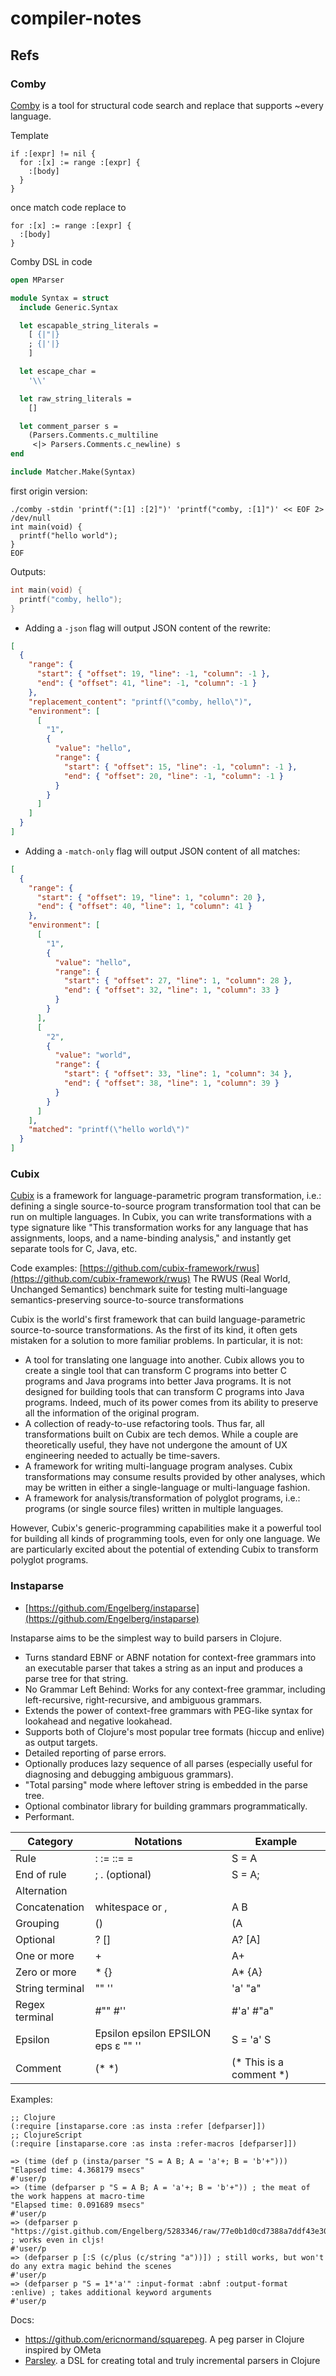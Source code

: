 # compiler-notes

## Refs


### Comby

[Comby](https://github.com/comby-tools/comby) is a tool for structural code search and replace that supports ~every language. 

Template

```
if :[expr] != nil {
  for :[x] := range :[expr] {
    :[body]
  }
}
```

once match code replace to

```
for :[x] := range :[expr] {
  :[body]
}
```

Comby DSL in code

```ocaml
open MParser

module Syntax = struct
  include Generic.Syntax

  let escapable_string_literals =
    [ {|"|}
    ; {|'|}
    ]

  let escape_char =
    '\\'

  let raw_string_literals =
    []

  let comment_parser s =
    (Parsers.Comments.c_multiline
     <|> Parsers.Comments.c_newline) s
end

include Matcher.Make(Syntax)
```

first origin version:


```
./comby -stdin 'printf(":[1] :[2]")' 'printf("comby, :[1]")' << EOF 2> /dev/null
int main(void) {
  printf("hello world");
}
EOF
```

Outputs:

```c
int main(void) {
  printf("comby, hello");
}
```
- Adding a `-json` flag will output JSON content of the rewrite:

```json
[
  {
    "range": {
      "start": { "offset": 19, "line": -1, "column": -1 },
      "end": { "offset": 41, "line": -1, "column": -1 }
    },
    "replacement_content": "printf(\"comby, hello\")",
    "environment": [
      [
        "1",
        {
          "value": "hello",
          "range": {
            "start": { "offset": 15, "line": -1, "column": -1 },
            "end": { "offset": 20, "line": -1, "column": -1 }
          }
        }
      ]
    ]
  }
]
```

- Adding a `-match-only` flag will output JSON content of all matches:

```json
[
  {
    "range": {
      "start": { "offset": 19, "line": 1, "column": 20 },
      "end": { "offset": 40, "line": 1, "column": 41 }
    },
    "environment": [
      [
        "1",
        {
          "value": "hello",
          "range": {
            "start": { "offset": 27, "line": 1, "column": 28 },
            "end": { "offset": 32, "line": 1, "column": 33 }
          }
        }
      ],
      [
        "2",
        {
          "value": "world",
          "range": {
            "start": { "offset": 33, "line": 1, "column": 34 },
            "end": { "offset": 38, "line": 1, "column": 39 }
          }
        }
      ]
    ],
    "matched": "printf(\"hello world\")"
  }
]
```



### Cubix

[Cubix](https://github.com/cubix-framework/cubix) is a framework for language-parametric program transformation, i.e.: defining a single source-to-source program transformation tool that can be run on multiple languages. In Cubix, you can write transformations with a type signature like "This transformation works for any language that has assignments, loops, and a name-binding analysis," and instantly get separate tools for C, Java, etc. 

Code examples: [https://github.com/cubix-framework/rwus](https://github.com/cubix-framework/rwus)  The RWUS (Real World, Unchanged Semantics) benchmark suite for testing multi-language semantics-preserving source-to-source transformations 


Cubix is the world's first framework that can build language-parametric
source-to-source transformations. As the first of its kind, it often
gets mistaken for a solution to more familiar problems. In particular,
it is not:

* A tool for translating one language into another. Cubix allows you
  to create a single tool that can transform C programs into better C
  programs and Java programs into better Java programs. It is not
  designed for building tools that can transform C programs into Java programs. Indeed, much of
  its power comes from its ability to preserve all the information of
  the original program.
* A collection of ready-to-use refactoring tools. Thus far, all
  transformations built on Cubix are tech demos. While a couple are
  theoretically useful, they have not undergone the amount of UX
  engineering needed to actually be time-savers.
 * A framework for writing multi-language program analyses. Cubix transformations may consume results
   provided by other analyses, which may be written in either a
   single-language or multi-language fashion.
 * A framework for analysis/transformation of polyglot programs, i.e.:
   programs (or single source files) written in multiple
   languages. 
   
However, Cubix's generic-programming capabilities make it a powerful
tool for building all kinds of programming tools, even for only one
language. We are particularly excited about the potential of extending Cubix to
transform polyglot programs.

### Instaparse

 - [https://github.com/Engelberg/instaparse](https://github.com/Engelberg/instaparse)

 Instaparse aims to be the simplest way to build parsers in Clojure.

 - Turns standard EBNF or ABNF notation for context-free grammars into an executable parser that takes a string as an input and produces a parse tree for that string.
 - No Grammar Left Behind: Works for any context-free grammar, including left-recursive, right-recursive, and ambiguous grammars.
 - Extends the power of context-free grammars with PEG-like syntax for lookahead and negative lookahead.
 - Supports both of Clojure's most popular tree formats (hiccup and enlive) as output targets.
 - Detailed reporting of parse errors.
 - Optionally produces lazy sequence of all parses (especially useful for diagnosing and debugging ambiguous grammars).
 - "Total parsing" mode where leftover string is embedded in the parse tree.
 - Optional combinator library for building grammars programmatically.
 - Performant.

| Category | Notations | Example |
|----------|-----------|---------|
| Rule | : := ::= = | S = A |
| End of rule | ; . (optional) | S = A; |
| Alternation | | | A | B |
| Concatenation | whitespace or , | A B |
| Grouping | () | (A | B) C |
| Optional | ? [] | A? [A] |
| One or more | + | A+ |
| Zero or more | * {} | A* {A} |
| String terminal | "" '' | 'a' "a" |
| Regex terminal | #"" #'' | #'a' #"a" |
| Epsilon | Epsilon epsilon EPSILON eps ε "" '' | S = 'a' S | Epsilon |
| Comment | (* *) | (* This is a comment *) |


Examples:

```coljure
;; Clojure
(:require [instaparse.core :as insta :refer [defparser]])
;; ClojureScript
(:require [instaparse.core :as insta :refer-macros [defparser]])

=> (time (def p (insta/parser "S = A B; A = 'a'+; B = 'b'+")))
"Elapsed time: 4.368179 msecs"
#'user/p
=> (time (defparser p "S = A B; A = 'a'+; B = 'b'+")) ; the meat of the work happens at macro-time
"Elapsed time: 0.091689 msecs"
#'user/p
=> (defparser p "https://gist.github.com/Engelberg/5283346/raw/77e0b1d0cd7388a7ddf43e307804861f49082eb6/SingleA") ; works even in cljs!
#'user/p
=> (defparser p [:S (c/plus (c/string "a"))]) ; still works, but won't do any extra magic behind the scenes
#'user/p
=> (defparser p "S = 1*'a'" :input-format :abnf :output-format :enlive) ; takes additional keyword arguments
#'user/p
```

Docs:

 - https://github.com/ericnormand/squarepeg.  A peg parser in Clojure inspired by OMeta 
 - [Parsley](https://github.com/cgrand/parsley).  a DSL for creating total and truly incremental parsers in Clojure 

